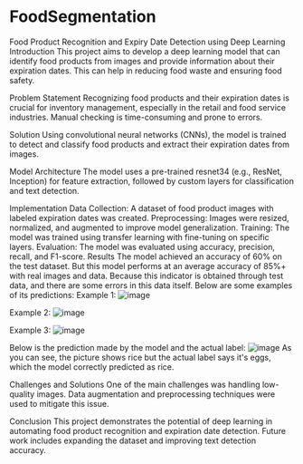 # FoodSegmentation

Food Product Recognition and Expiry Date Detection using Deep Learning
Introduction
This project aims to develop a deep learning model that can identify food products from images and provide information about their expiration dates. This can help in reducing food waste and ensuring food safety.

Problem Statement
Recognizing food products and their expiration dates is crucial for inventory management, especially in the retail and food service industries. Manual checking is time-consuming and prone to errors.

Solution
Using convolutional neural networks (CNNs), the model is trained to detect and classify food products and extract their expiration dates from images.

Model Architecture
The model uses a pre-trained resnet34 (e.g., ResNet, Inception) for feature extraction, followed by custom layers for classification and text detection.

Implementation
Data Collection: A dataset of food product images with labeled expiration dates was created.
Preprocessing: Images were resized, normalized, and augmented to improve model generalization.
Training: The model was trained using transfer learning with fine-tuning on specific layers.
Evaluation: The model was evaluated using accuracy, precision, recall, and F1-score.
Results
The model achieved an accuracy of 60% on the test dataset. But this model performs at an average accuracy of 85%+ with real images and data.
Because this indicator is obtained through test data, and there are some errors in this data itself.
Below are some examples of its predictions:
Example 1:
![image](https://github.com/farruhpy/FoodSegmentation/assets/158803506/4c642a17-f3e6-4c0f-a780-9042d46e65a9)

Example 2:
![image](https://github.com/farruhpy/FoodSegmentation/assets/158803506/17715d5f-22ac-4553-8346-6a1055dba320)

Example 3:
![image](https://github.com/farruhpy/FoodSegmentation/assets/158803506/b9138ac4-8d86-4172-a31f-dcc62d5a5661)

Below is the prediction made by the model and the actual label:
![image](https://github.com/farruhpy/FoodSegmentation/assets/158803506/dfe8536d-5369-400f-b003-5b8fc5be12fb)
As you can see, the picture shows rice but the actual label says it's eggs, which the model correctly predicted as rice.




Challenges and Solutions
One of the main challenges was handling low-quality images. Data augmentation and preprocessing techniques were used to mitigate this issue.

Conclusion
This project demonstrates the potential of deep learning in automating food product recognition and expiration date detection. Future work includes expanding the dataset and improving text detection accuracy.
